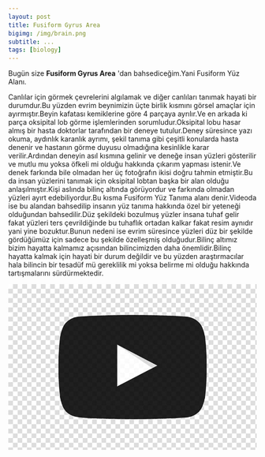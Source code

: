 ```yaml
---
layout: post
title: Fusiform Gyrus Area
bigimg: /img/brain.png
subtitle: ...
tags: [biology]
---
```


Bugün size **Fusiform Gyrus Area** 'dan bahsediceğim.Yani Fusiform Yüz Alanı.

Canlılar için görmek çevrelerini algılamak ve diğer canlıları tanımak hayati bir durumdur.Bu yüzden evrim beynimizin üçte birlik kısmını görsel amaçlar için ayırmıştır.Beyin kafatası kemiklerine göre 4 parçaya ayrılır.Ve en arkada ki parça oksipital lob görme işlemlerinden sorumludur.Oksipital lobu hasar almış bir hasta doktorlar tarafından bir deneye tutulur.Deney süresince yazı okuma, aydınlık karanlık ayrımı, şekil tanıma gibi çeşitli konularda hasta denenir ve hastanın görme duyusu olmadığına kesinlikle karar verilir.Ardından deneyin asıl kısmına gelinir ve deneğe insan yüzleri gösterilir ve mutlu mu yoksa öfkeli mi olduğu hakkında çıkarım yapması istenir.Ve denek farkında bile olmadan her üç fotoğrafın ikisi doğru tahmin etmiştir.Bu da insan yüzlerini tanımak için oksipital lobtan başka bir alan olduğu anlaşılmıştır.Kişi aslında bilinç altında görüyordur ve farkında olmadan yüzleri ayırt edebiliyordur.Bu kısma Fusiform Yüz Tanıma alanı denir.Videoda ise bu alandan bahsedilip insanın yüz tanıma hakkında özel bir yeteneği olduğundan bahsedilir.Düz şekildeki bozulmuş yüzler insana tuhaf gelir fakat yüzleri ters çevrildiğinde bu tuhaflık ortadan kalkar fakat resim aynıdır yani yine bozuktur.Bunun nedeni ise evrim süresince yüzleri düz bir şekilde gördüğümüz için sadece bu şekilde özelleşmiş olduğudur.Bilinç altımız bizim hayatta kalmamız açısından bilincimizden daha önemlidir.Bilinç hayatta kalmak için hayati bir durum değildir ve bu yüzden araştırmacılar hala bilincin bir tesadüf mü gereklilik mi yoksa belirme mi olduğu hakkında tartışmalarını sürdürmektedir.

[![Watch this!](/img/youtube.jpg)](https://www.youtube.com/watch?v=TzdLswyUGyg&feature=emb_title)
